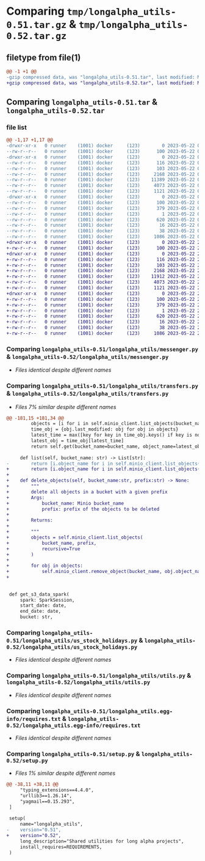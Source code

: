 # Comparing `tmp/longalpha_utils-0.51.tar.gz` & `tmp/longalpha_utils-0.52.tar.gz`

## filetype from file(1)

```diff
@@ -1 +1 @@
-gzip compressed data, was "longalpha_utils-0.51.tar", last modified: Mon May 22 05:50:04 2023, max compression
+gzip compressed data, was "longalpha_utils-0.52.tar", last modified: Mon May 22 20:01:20 2023, max compression
```

## Comparing `longalpha_utils-0.51.tar` & `longalpha_utils-0.52.tar`

### file list

```diff
@@ -1,17 +1,17 @@
-drwxr-xr-x   0 runner    (1001) docker     (123)        0 2023-05-22 05:50:04.036222 longalpha_utils-0.51/
--rw-r--r--   0 runner    (1001) docker     (123)      100 2023-05-22 05:50:04.036222 longalpha_utils-0.51/PKG-INFO
-drwxr-xr-x   0 runner    (1001) docker     (123)        0 2023-05-22 05:50:04.036222 longalpha_utils-0.51/longalpha_utils/
--rw-r--r--   0 runner    (1001) docker     (123)      116 2023-05-22 05:49:53.000000 longalpha_utils-0.51/longalpha_utils/__init__.py
--rw-r--r--   0 runner    (1001) docker     (123)      103 2023-05-22 05:49:53.000000 longalpha_utils-0.51/longalpha_utils/constants.py
--rw-r--r--   0 runner    (1001) docker     (123)     2168 2023-05-22 05:49:53.000000 longalpha_utils-0.51/longalpha_utils/messenger.py
--rw-r--r--   0 runner    (1001) docker     (123)    11389 2023-05-22 05:49:53.000000 longalpha_utils-0.51/longalpha_utils/transfers.py
--rw-r--r--   0 runner    (1001) docker     (123)     4073 2023-05-22 05:49:53.000000 longalpha_utils-0.51/longalpha_utils/us_stock_holidays.py
--rw-r--r--   0 runner    (1001) docker     (123)     1121 2023-05-22 05:49:53.000000 longalpha_utils-0.51/longalpha_utils/utils.py
-drwxr-xr-x   0 runner    (1001) docker     (123)        0 2023-05-22 05:50:04.036222 longalpha_utils-0.51/longalpha_utils.egg-info/
--rw-r--r--   0 runner    (1001) docker     (123)      100 2023-05-22 05:50:04.000000 longalpha_utils-0.51/longalpha_utils.egg-info/PKG-INFO
--rw-r--r--   0 runner    (1001) docker     (123)      379 2023-05-22 05:50:04.000000 longalpha_utils-0.51/longalpha_utils.egg-info/SOURCES.txt
--rw-r--r--   0 runner    (1001) docker     (123)        1 2023-05-22 05:50:04.000000 longalpha_utils-0.51/longalpha_utils.egg-info/dependency_links.txt
--rw-r--r--   0 runner    (1001) docker     (123)      620 2023-05-22 05:50:04.000000 longalpha_utils-0.51/longalpha_utils.egg-info/requires.txt
--rw-r--r--   0 runner    (1001) docker     (123)       16 2023-05-22 05:50:04.000000 longalpha_utils-0.51/longalpha_utils.egg-info/top_level.txt
--rw-r--r--   0 runner    (1001) docker     (123)       38 2023-05-22 05:50:04.036222 longalpha_utils-0.51/setup.cfg
--rw-r--r--   0 runner    (1001) docker     (123)     1086 2023-05-22 05:49:53.000000 longalpha_utils-0.51/setup.py
+drwxr-xr-x   0 runner    (1001) docker     (123)        0 2023-05-22 20:01:20.894785 longalpha_utils-0.52/
+-rw-r--r--   0 runner    (1001) docker     (123)      100 2023-05-22 20:01:20.894785 longalpha_utils-0.52/PKG-INFO
+drwxr-xr-x   0 runner    (1001) docker     (123)        0 2023-05-22 20:01:20.890784 longalpha_utils-0.52/longalpha_utils/
+-rw-r--r--   0 runner    (1001) docker     (123)      116 2023-05-22 20:01:07.000000 longalpha_utils-0.52/longalpha_utils/__init__.py
+-rw-r--r--   0 runner    (1001) docker     (123)      103 2023-05-22 20:01:07.000000 longalpha_utils-0.52/longalpha_utils/constants.py
+-rw-r--r--   0 runner    (1001) docker     (123)     2168 2023-05-22 20:01:07.000000 longalpha_utils-0.52/longalpha_utils/messenger.py
+-rw-r--r--   0 runner    (1001) docker     (123)    11912 2023-05-22 20:01:07.000000 longalpha_utils-0.52/longalpha_utils/transfers.py
+-rw-r--r--   0 runner    (1001) docker     (123)     4073 2023-05-22 20:01:07.000000 longalpha_utils-0.52/longalpha_utils/us_stock_holidays.py
+-rw-r--r--   0 runner    (1001) docker     (123)     1121 2023-05-22 20:01:07.000000 longalpha_utils-0.52/longalpha_utils/utils.py
+drwxr-xr-x   0 runner    (1001) docker     (123)        0 2023-05-22 20:01:20.894785 longalpha_utils-0.52/longalpha_utils.egg-info/
+-rw-r--r--   0 runner    (1001) docker     (123)      100 2023-05-22 20:01:20.000000 longalpha_utils-0.52/longalpha_utils.egg-info/PKG-INFO
+-rw-r--r--   0 runner    (1001) docker     (123)      379 2023-05-22 20:01:20.000000 longalpha_utils-0.52/longalpha_utils.egg-info/SOURCES.txt
+-rw-r--r--   0 runner    (1001) docker     (123)        1 2023-05-22 20:01:20.000000 longalpha_utils-0.52/longalpha_utils.egg-info/dependency_links.txt
+-rw-r--r--   0 runner    (1001) docker     (123)      620 2023-05-22 20:01:20.000000 longalpha_utils-0.52/longalpha_utils.egg-info/requires.txt
+-rw-r--r--   0 runner    (1001) docker     (123)       16 2023-05-22 20:01:20.000000 longalpha_utils-0.52/longalpha_utils.egg-info/top_level.txt
+-rw-r--r--   0 runner    (1001) docker     (123)       38 2023-05-22 20:01:20.894785 longalpha_utils-0.52/setup.cfg
+-rw-r--r--   0 runner    (1001) docker     (123)     1086 2023-05-22 20:01:07.000000 longalpha_utils-0.52/setup.py
```

### Comparing `longalpha_utils-0.51/longalpha_utils/messenger.py` & `longalpha_utils-0.52/longalpha_utils/messenger.py`

 * *Files identical despite different names*

### Comparing `longalpha_utils-0.51/longalpha_utils/transfers.py` & `longalpha_utils-0.52/longalpha_utils/transfers.py`

 * *Files 7% similar despite different names*

```diff
@@ -181,15 +181,34 @@
         objects = [i for i in self.minio_client.list_objects(bucket_name)]
         time_obj = {obj.last_modified: obj for obj in objects}
         latest_time = max([key for key in time_obj.keys() if key is not None])
         latest_obj = time_obj[latest_time]
         return self.get(bucket_name=bucket_name, object_name=latest_obj.object_name)
 
     def list(self, bucket_name: str) -> List[str]:
-        return [i.object_name for i in self.minio_client.list_objects(bucket_name)]
+        return [i.object_name for i in self.minio_client.list_objects(bucket_name, recursive=True)]
+
+    def delete_objects(self, bucket_name:str, prefix:str) -> None:
+        """
+        delete all objects in a bucket with a given prefix
+        Args:
+            bucket_name: Minio bucket_name
+            prefix: prefix of the objects to be deleted
+
+        Returns:
+
+        """
+        objects = self.minio_client.list_objects(
+            bucket_name, prefix,
+            recursive=True
+        )
+
+        for obj in objects:
+            self.minio_client.remove_object(bucket_name, obj.object_name)
+
 
 
 def get_s3_data_spark(
     spark: SparkSession,
     start_date: date,
     end_date: date,
     bucket: str,
```

### Comparing `longalpha_utils-0.51/longalpha_utils/us_stock_holidays.py` & `longalpha_utils-0.52/longalpha_utils/us_stock_holidays.py`

 * *Files identical despite different names*

### Comparing `longalpha_utils-0.51/longalpha_utils/utils.py` & `longalpha_utils-0.52/longalpha_utils/utils.py`

 * *Files identical despite different names*

### Comparing `longalpha_utils-0.51/longalpha_utils.egg-info/requires.txt` & `longalpha_utils-0.52/longalpha_utils.egg-info/requires.txt`

 * *Files identical despite different names*

### Comparing `longalpha_utils-0.51/setup.py` & `longalpha_utils-0.52/setup.py`

 * *Files 1% similar despite different names*

```diff
@@ -38,11 +38,11 @@
     "typing_extensions==4.4.0",
     "urllib3==1.26.14",
     "yagmail==0.15.293",
 ]
 
 setup(
     name="longalpha_utils",
-    version="0.51",
+    version="0.52",
     long_description="Shared utilities for long alpha projects",
     install_requires=REQUIREMENTS,
 )
```


